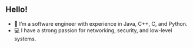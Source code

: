 ## Hello! 

- 👋 I’m a software engineer with experience in Java, C++, C, and Python.
- 💻 I have a strong passion for networking, security, and low-level systems.
